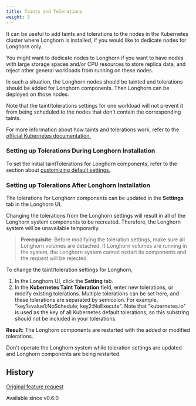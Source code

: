 ```yaml
---
title: Taints and Tolerations
weight: 3
---
```


It can be useful to add taints and tolerations to the nodes in the Kubernetes cluster where Longhorn is installed, if you would like to dedicate nodes for Longhorn only.

You might want to dedicate nodes to Longhorn if you want to have nodes with large storage spaces and/or CPU resources to store replica data, and reject other general workloads from running on these nodes.

In such a situation, the Longhorn nodes should be tainted and tolerations should be added for Longhorn components. Then Longhorn can be deployed on those nodes.

Note that the taint/tolerations settings for one workload will not prevent it from being scheduled to the nodes that don't contain the corresponding taints.

For more information about how taints and tolerations work, refer to the [official Kubernetes documentation.](https://kubernetes.io/docs/concepts/configuration/taint-and-toleration/)

### Setting up Tolerations During Longhorn Installation

To set the initial taintTolerations for Longhorn components, refer to the section about [customizing default settings.](../customizing-default-settings)

### Setting up Tolerations After Longhorn Installation

The tolerations for Longhorn components can be updated in the **Settings** tab in the Longhorn UI.

Changing the tolerations from the Longhorn settings will result in all of the Longhorn system components to be recreated. Therefore, the Longhorn system will be unavailable temporarily.

> **Prerequisite:** Before modifying the toleration settings, make sure all Longhorn volumes are detached. If Longhorn volumes are running in the system, the Longhorn system cannot restart its components and the request will be rejected.

To change the taint/toleration settings for Longhorn,

1. In the Longhorn UI, click the **Setting** tab.
2. In the **Kubernetes Taint Toleration** field, enter new tolerations, or modify existing tolerations. Multiple tolerations can be set here, and these tolerations are separated by semicolon. For example, "key1=value1:NoSchedule; key2:NoExecute". Note that "kubernetes.io" is used as the key of all Kubernetes default tolerations, so this substring should not be included in your tolerations.


**Result:** The Longhorn components are restarted with the added or modified tolerations.

Don't operate the Longhorn system while toleration settings are updated and Longhorn components are being restarted.

## History
[Original feature request](https://github.com/longhorn/longhorn/issues/584)

Available since v0.6.0